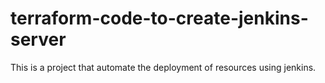 # terraform-code-to-create-jenkins-server
This is a project that automate the deployment of resources using jenkins.
